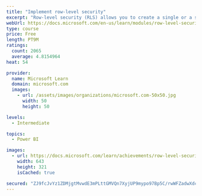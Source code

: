 ```yaml
---
title: "Implement row-level security"
excerpt: "Row-level security (RLS) allows you to create a single or a set of reports that targets data for a specific user. In this module, you will learn how to implement RLS by using either a static or dynamic method and how Microsoft Power BI simplifies testing RLS in Power BI Desktop and Power BI service."
webUrl: https://docs.microsoft.com/en-us/learn/modules/row-level-security-power-bi/
type: course
price: Free
length: PT9M
ratings:
  count: 2065
  average: 4.8154964
heat: 54

provider:
  name: Microsoft Learn
  domain: microsoft.com
  images:
    - url: /assets/images/organizations/microsoft.com-50x50.jpg
      width: 50
      height: 50

levels:
  - Intermediate

topics:
  - Power BI

images:
  - url: https://docs.microsoft.com/learn/achievements/row-level-security-power-bi-social.png
    width: 643
    height: 321
    isCached: true

secured: "ZJ9fcJvYz1ZDMjgtMvwdE3mPLttGMVQn7XyjUP9mypo97Bp5C/rwWFZadwXdcNCTwG21MI3cm5v2NeDAqMruXksVcTEtPXfBoiCs+pPb7l3L6VdX3f/Tszu5aE+scTjo4THy7lkdlClIzNSSndClVhpX3D5Ykbm4+xChDSx7ae3aNaS/T7QyqKgK/YwiUeIXzzBkNELkrZ9zYcIr8N2LYx7/IJDf0yTJxkbS/G+Dl7OPuzKkv4JLIJiM+aftgjnYIAPBa+ek6v7XwO2uB35dyIkKn1B6tn6fDZPG48Cts36g6oHmlZVU46kwZ8d2hKfgzaZ9p0xBUbE72ooUE6G748EcXLjQTWyri+4VWmxgWKQWnR1ylo0nq7fZwwWDFwa+L/h6xq/lO9iI4GEkQKOCHkSrFQTYP0R++oCvMdfOgWs=;f/BnSyiSGrcPHXqucLEk2g=="
---
```


